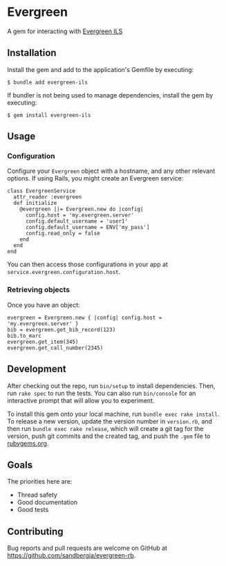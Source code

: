 # Evergreen

A gem for interacting with [Evergreen ILS](https://evergreen-ils.org)

## Installation

Install the gem and add to the application's Gemfile by executing:

    $ bundle add evergreen-ils

If bundler is not being used to manage dependencies, install the gem by executing:

    $ gem install evergreen-ils

## Usage

### Configuration

Configure your `Evergreen` object with a hostname, and any other relevant
options.  If using Rails, you might create an Evergreen service:

```
class EvergreenService
  attr_reader :evergreen
  def initialize
    @evergreen ||= Evergreen.new do |config|
      config.host = 'my.evergreen.server'
      config.default_username = 'user1'
      config.default_username = ENV['my_pass']
      config.read_only = false
    end
  end
end
```

You can then access those configurations in your app at
`service.evergreen.configuration.host`.

### Retrieving objects

Once you have an object:

```
evergreen = Evergreen.new { |config| config.host = 'my.evergreen.server' }
bib = evergreen.get_bib_record(123)
bib.to_marc
evergreen.get_item(345)
evergreen.get_call_number(2345)
```



## Development

After checking out the repo, run `bin/setup` to install dependencies. Then, run `rake spec` to run the tests. You can also run `bin/console` for an interactive prompt that will allow you to experiment.

To install this gem onto your local machine, run `bundle exec rake install`. To release a new version, update the version number in `version.rb`, and then run `bundle exec rake release`, which will create a git tag for the version, push git commits and the created tag, and push the `.gem` file to [rubygems.org](https://rubygems.org).

## Goals

The priorities here are:
* Thread safety
* Good documentation
* Good tests

## Contributing

Bug reports and pull requests are welcome on GitHub at https://github.com/sandbergja/evergreen-rb.

